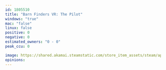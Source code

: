 ```yaml
---
id: 1805510
title: "Barn Finders VR: The Pilot"
windows: "true"
mac: "false"
linux: false
positive: 0
negative: 0
estimated_owners: "0 - 0"
peak_ccu: 0

image: https://shared.akamai.steamstatic.com/store_item_assets/steam/apps/1805510/header.jpg?t=1728890295
opinions:
---
```


